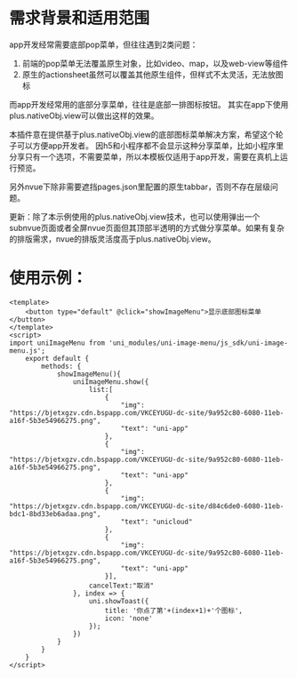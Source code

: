 # 需求背景和适用范围
app开发经常需要底部pop菜单，但往往遇到2类问题：
1. 前端的pop菜单无法覆盖原生对象，比如video、map，以及web-view等组件
2. 原生的actionsheet虽然可以覆盖其他原生组件，但样式不太灵活，无法放图标

而app开发经常用的底部分享菜单，往往是底部一排图标按钮。
其实在app下使用plus.nativeObj.view可以做出这样的效果。

本插件意在提供基于plus.nativeObj.view的底部图标菜单解决方案，希望这个轮子可以方便app开发者。
因h5和小程序都不会显示这种分享菜单，比如小程序里分享只有一个选项，不需要菜单，所以本模板仅适用于app开发，需要在真机上运行预览。

另外nvue下除非需要遮挡pages.json里配置的原生tabbar，否则不存在层级问题。

更新：除了本示例使用的plus.nativeObj.view技术，也可以使用弹出一个subnvue页面或者全屏nvue页面但其顶部半透明的方式做分享菜单。如果有复杂的排版需求，nvue的排版灵活度高于plus.nativeObj.view。

# 使用示例：
```
<template>
	<button type="default" @click="showImageMenu">显示底部图标菜单</button>
</template>
<script>
import uniImageMenu from 'uni_modules/uni-image-menu/js_sdk/uni-image-menu.js';
	export default {
		methods: {
			showImageMenu(){
				uniImageMenu.show({
					list:[
						{
							"img": "https://bjetxgzv.cdn.bspapp.com/VKCEYUGU-dc-site/9a952c80-6080-11eb-a16f-5b3e54966275.png",
							"text": "uni-app"
						},
						{
							"img": "https://bjetxgzv.cdn.bspapp.com/VKCEYUGU-dc-site/9a952c80-6080-11eb-a16f-5b3e54966275.png",
							"text": "uni-app"
						},
						{
							"img": "https://bjetxgzv.cdn.bspapp.com/VKCEYUGU-dc-site/d84c6de0-6080-11eb-bdc1-8bd33eb6adaa.png",
							"text": "unicloud"
						},
						{
							"img": "https://bjetxgzv.cdn.bspapp.com/VKCEYUGU-dc-site/9a952c80-6080-11eb-a16f-5b3e54966275.png",
							"text": "uni-app"
						}],
					cancelText:"取消"
				}, index => {
					uni.showToast({
						title: '你点了第'+(index+1)+'个图标',
						icon: 'none'
					});
				})
			}
		}
	}
</script>
```